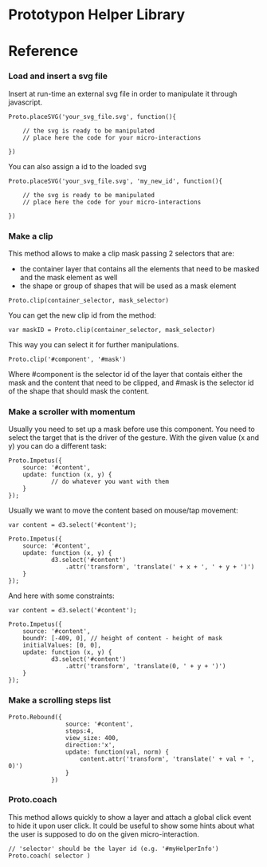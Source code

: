 # Prototypon Helper Library




# Reference

### Load and insert a svg file

Insert at run-time an external svg file in order to manipulate it through javascript.

	Proto.placeSVG('your_svg_file.svg', function(){

		// the svg is ready to be manipulated
		// place here the code for your micro-interactions

	})

You can also assign a id to the loaded svg

	Proto.placeSVG('your_svg_file.svg', 'my_new_id', function(){

		// the svg is ready to be manipulated
		// place here the code for your micro-interactions

	})


### Make a clip

This method allows to make a clip mask passing 2 selectors that are:

- the container layer that contains all the elements that need to be masked and the mask element as well
- the shape or group of shapes that will be used as a mask element
    
```    
Proto.clip(container_selector, mask_selector)
```

You can get the new clip id from the method:

	var maskID = Proto.clip(container_selector, mask_selector)

This way you can select it for further manipulations.

	Proto.clip('#component', '#mask')
	
Where #component is the selector id of the layer that contais either the mask and the content that need to be clipped, and #mask is the selector id of the shape that should mask the content.



### Make a scroller with momentum

Usually you need to set up a mask before use this component.
You need to select the target that is the driver of the gesture. With the given value (x and y) you can do a different task:
	
	Proto.Impetus({
        source: '#content',
        update: function (x, y) {
        		// do whatever you want with them
        }
    });
    
Usually we want to move the content based on mouse/tap movement:

	var content = d3.select('#content');
    
	Proto.Impetus({
        source: '#content',
        update: function (x, y) {
        		d3.select('#content')
            		.attr('transform', 'translate(' + x + ', ' + y + ')')
        }
    });
    

And here with some constraints:
    
    var content = d3.select('#content');
    
	Proto.Impetus({
        source: '#content',
        boundY: [-409, 0], // height of content - height of mask
        initialValues: [0, 0],
        update: function (x, y) {
        		d3.select('#content')
            		.attr('transform', 'translate(0, ' + y + ')')
        }
    });



### Make a scrolling steps list

	Proto.Rebound({
                    source: '#content',
                    steps:4,
                    view_size: 400,
                    direction:'x',
                    update: function(val, norm) {
                        content.attr('transform', 'translate(' + val + ', 0)')
                    }
                })



### Proto.coach

This method allows quickly to show a layer and attach a global click event to hide it upon user click.
It could be useful to show some hints about what the user is supposed to do on the given micro-interaction.

	// 'selector' should be the layer id (e.g. '#myHelperInfo')
	Proto.coach( selector )




    
